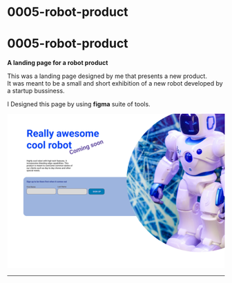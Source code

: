 # 0005-robot-product

# 0005-robot-product
**A landing page for a robot product**

This was a landing page designed by me that presents a new product.  
It was meant to be a small and short exhibition of a new robot developed by a startup bussiness.  

I Designed this page by using **figma** suite of tools.  
 
![project-robot-product-20220728110212.png](figma/robot-product.png)


------------------------------------------------
